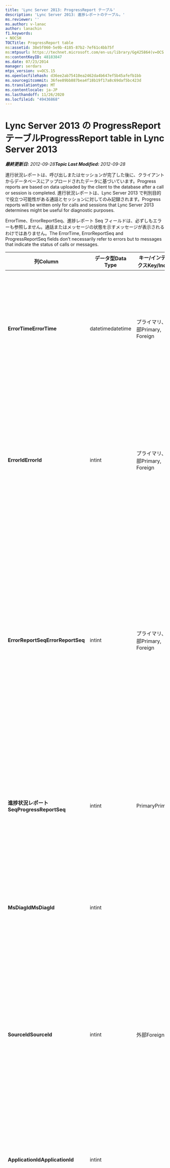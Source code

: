 ```yaml
---
title: 'Lync Server 2013: ProgressReport テーブル'
description: 'Lync Server 2013: 進捗レポートのテーブル。'
ms.reviewer: ''
ms.author: v-lanac
author: lanachin
f1.keywords:
- NOCSH
TOCTitle: ProgressReport table
ms:assetid: 38e5f060-5e9b-4185-87b2-7ef61c4bb75f
ms:mtpsurl: https://technet.microsoft.com/en-us/library/Gg425864(v=OCS.15)
ms:contentKeyID: 48183847
ms.date: 07/23/2014
manager: serdars
mtps_version: v=OCS.15
ms.openlocfilehash: d36ee2ab75410ea2462da4b647ef5b45afefb1bb
ms.sourcegitcommit: 36fee89bb887bea4f18b19f17a8c69daf5bc423d
ms.translationtype: MT
ms.contentlocale: ja-JP
ms.lasthandoff: 11/26/2020
ms.locfileid: "49436868"
---
```

# <a name="progressreport-table-in-lync-server-2013"></a><span data-ttu-id="a311d-103">Lync Server 2013 の ProgressReport テーブル</span><span class="sxs-lookup"><span data-stu-id="a311d-103">ProgressReport table in Lync Server 2013</span></span>

<div data-xmlns="http://www.w3.org/1999/xhtml">

<div class="topic" data-xmlns="http://www.w3.org/1999/xhtml" data-msxsl="urn:schemas-microsoft-com:xslt" data-cs="https://msdn.microsoft.com/">

<div data-asp="https://msdn2.microsoft.com/asp">



</div>

<div id="mainSection">

<div id="mainBody"><span data-ttu-id="a311d-104">

<span> </span></span><span class="sxs-lookup"><span data-stu-id="a311d-104">

<span> </span></span></span>

<span data-ttu-id="a311d-105">_**最終更新日:** 2012-09-28_</span><span class="sxs-lookup"><span data-stu-id="a311d-105">_**Topic Last Modified:** 2012-09-28_</span></span>

<span data-ttu-id="a311d-106">進行状況レポートは、呼び出しまたはセッションが完了した後に、クライアントからデータベースにアップロードされたデータに基づいています。</span><span class="sxs-lookup"><span data-stu-id="a311d-106">Progress reports are based on data uploaded by the client to the database after a call or session is completed.</span></span> <span data-ttu-id="a311d-107">進行状況レポートは、Lync Server 2013 で判別目的で役立つ可能性がある通話とセッションに対してのみ記録されます。</span><span class="sxs-lookup"><span data-stu-id="a311d-107">Progress reports will be written only for calls and sessions that Lync Server 2013 determines might be useful for diagnostic purposes.</span></span>

<span data-ttu-id="a311d-108">ErrorTime、ErrorReportSeq、進捗レポート Seq フィールドは、必ずしもエラーも参照しません。通話またはメッセージの状態を示すメッセージが表示されるわけではありません。</span><span class="sxs-lookup"><span data-stu-id="a311d-108">The ErrorTime, ErrorReportSeq and ProgressReportSeq fields don’t necessarily refer to errors but to messages that indicate the status of calls or messages.</span></span>


<table>
<colgroup>
<col style="width: 25%" />
<col style="width: 25%" />
<col style="width: 25%" />
<col style="width: 25%" />
</colgroup>
<thead>
<tr class="header">
<th><span data-ttu-id="a311d-109">列</span><span class="sxs-lookup"><span data-stu-id="a311d-109">Column</span></span></th>
<th><span data-ttu-id="a311d-110">データ型</span><span class="sxs-lookup"><span data-stu-id="a311d-110">Data Type</span></span></th>
<th><span data-ttu-id="a311d-111">キー/インデックス</span><span class="sxs-lookup"><span data-stu-id="a311d-111">Key/Index</span></span></th>
<th><span data-ttu-id="a311d-112">詳細</span><span class="sxs-lookup"><span data-stu-id="a311d-112">Details</span></span></th>
</tr>
</thead>
<tbody>
<tr class="odd">
<td><p><span data-ttu-id="a311d-113"><strong>ErrorTime</strong></span><span class="sxs-lookup"><span data-stu-id="a311d-113"><strong>ErrorTime</strong></span></span></p></td>
<td><p><span data-ttu-id="a311d-114">datetime</span><span class="sxs-lookup"><span data-stu-id="a311d-114">datetime</span></span></p></td>
<td><p><span data-ttu-id="a311d-115">プライマリ、外部</span><span class="sxs-lookup"><span data-stu-id="a311d-115">Primary, Foreign</span></span></p></td>
<td><p><span data-ttu-id="a311d-116">この進捗状況レポートが含まれる進捗状況エラーレポートの日付と時刻。</span><span class="sxs-lookup"><span data-stu-id="a311d-116">Date and time of the progress error report that contains this progress report.</span></span> <span data-ttu-id="a311d-117">詳細については、「 <a href="lync-server-2013-errorreport-table.md">Lync Server 2013 の ErrorReport テーブル</a> 」を参照してください。</span><span class="sxs-lookup"><span data-stu-id="a311d-117">See the <a href="lync-server-2013-errorreport-table.md">ErrorReport table in Lync Server 2013</a> for more information.</span></span></p></td>
</tr>
<tr class="even">
<td><p><span data-ttu-id="a311d-118"><strong>ErrorId</strong></span><span class="sxs-lookup"><span data-stu-id="a311d-118"><strong>ErrorId</strong></span></span></p></td>
<td><p><span data-ttu-id="a311d-119">int</span><span class="sxs-lookup"><span data-stu-id="a311d-119">int</span></span></p></td>
<td><p><span data-ttu-id="a311d-120">プライマリ、外部</span><span class="sxs-lookup"><span data-stu-id="a311d-120">Primary, Foreign</span></span></p></td>
<td><p><span data-ttu-id="a311d-121">ID 番号は、ErrorTime と共に使用されます。進捗レポートは、進行状況レポートを一意に識別するために使われます。</span><span class="sxs-lookup"><span data-stu-id="a311d-121">ID number used in conjunction with ErrorTime, ProgressReportSeq to uniquely identify a progress report.</span></span> <span data-ttu-id="a311d-122">詳細については、「 <a href="lync-server-2013-errorreport-table.md">Lync Server 2013 の ErrorReport テーブル</a> 」を参照してください。</span><span class="sxs-lookup"><span data-stu-id="a311d-122">See the <a href="lync-server-2013-errorreport-table.md">ErrorReport table in Lync Server 2013</a> for more information.</span></span></p></td>
</tr>
<tr class="odd">
<td><p><span data-ttu-id="a311d-123"><strong>ErrorReportSeq</strong></span><span class="sxs-lookup"><span data-stu-id="a311d-123"><strong>ErrorReportSeq</strong></span></span></p></td>
<td><p><span data-ttu-id="a311d-124">int</span><span class="sxs-lookup"><span data-stu-id="a311d-124">int</span></span></p></td>
<td><p><span data-ttu-id="a311d-125">プライマリ、外部</span><span class="sxs-lookup"><span data-stu-id="a311d-125">Primary, Foreign</span></span></p></td>
<td><p><span data-ttu-id="a311d-126">エラーレポートを識別する ID 番号。</span><span class="sxs-lookup"><span data-stu-id="a311d-126">ID number that identifies the error report.</span></span> <span data-ttu-id="a311d-127">エラーレポートを一意に識別するには、ErrorReporSeq と ErrorTime との組み合わせで使用されます。</span><span class="sxs-lookup"><span data-stu-id="a311d-127">ErrorReporSeq is used in conjunction with ErrorTime to uniquely identify an error report.</span></span> <span data-ttu-id="a311d-128">詳細については、「 <a href="lync-server-2013-errorreport-table.md">Lync Server 2013 の ErrorReport テーブル</a> 」を参照してください。</span><span class="sxs-lookup"><span data-stu-id="a311d-128">See the <a href="lync-server-2013-errorreport-table.md">ErrorReport table in Lync Server 2013</a> for more information</span></span></p>
<p><span data-ttu-id="a311d-129">このフィールドは、Microsoft Lync Server 2013 で導入されました。</span><span class="sxs-lookup"><span data-stu-id="a311d-129">This field was introduced in Microsoft Lync Server 2013.</span></span></p></td>
</tr>
<tr class="even">
<td><p><span data-ttu-id="a311d-130"><strong>進捗状況レポート Seq</strong></span><span class="sxs-lookup"><span data-stu-id="a311d-130"><strong>ProgressReportSeq</strong></span></span></p></td>
<td><p><span data-ttu-id="a311d-131">int</span><span class="sxs-lookup"><span data-stu-id="a311d-131">int</span></span></p></td>
<td><p><span data-ttu-id="a311d-132">Primary</span><span class="sxs-lookup"><span data-stu-id="a311d-132">Primary</span></span></p></td>
<td><p><span data-ttu-id="a311d-133">進捗状況レポートを識別する ID 番号。</span><span class="sxs-lookup"><span data-stu-id="a311d-133">ID number to identify the progress report.</span></span> <span data-ttu-id="a311d-134">ErrorTime と ErrorReportSeq と組み合わせて、進行状況レポートを一意に識別するために使用されます。</span><span class="sxs-lookup"><span data-stu-id="a311d-134">Used in conjunction with ErrorTime and ErrorReportSeq to uniquely identify a progress report.</span></span></p></td>
</tr>
<tr class="odd">
<td><p><span data-ttu-id="a311d-135"><strong>MsDiagId</strong></span><span class="sxs-lookup"><span data-stu-id="a311d-135"><strong>MsDiagId</strong></span></span></p></td>
<td><p><span data-ttu-id="a311d-136">int</span><span class="sxs-lookup"><span data-stu-id="a311d-136">int</span></span></p></td>
<td></td>
<td><p><span data-ttu-id="a311d-137">進行状況レポートの診断 ID。</span><span class="sxs-lookup"><span data-stu-id="a311d-137">Diagnostic ID of the progress report.</span></span></p>
<p><span data-ttu-id="a311d-138">このフィールドは、Microsoft Lync Server 2013 で導入されました。</span><span class="sxs-lookup"><span data-stu-id="a311d-138">This field was introduced in Microsoft Lync Server 2013.</span></span></p></td>
</tr>
<tr class="even">
<td><p><span data-ttu-id="a311d-139"><strong>SourceId</strong></span><span class="sxs-lookup"><span data-stu-id="a311d-139"><strong>SourceId</strong></span></span></p></td>
<td><p><span data-ttu-id="a311d-140">int</span><span class="sxs-lookup"><span data-stu-id="a311d-140">int</span></span></p></td>
<td><p><span data-ttu-id="a311d-141">外部</span><span class="sxs-lookup"><span data-stu-id="a311d-141">Foreign</span></span></p></td>
<td><p><span data-ttu-id="a311d-142">エラーレポートを送信したサーバー (レポートがサーバーコンポーネントから送信された場合)。</span><span class="sxs-lookup"><span data-stu-id="a311d-142">Server that sent the error report (if the report was sent from a server component).</span></span> <span data-ttu-id="a311d-143">詳細については、「 <a href="lync-server-2013-servers-table.md">Lync Server 2013 のサーバーの表</a> 」を参照してください。このフィールドは、Microsoft Lync Server 2013 で導入されました。</span><span class="sxs-lookup"><span data-stu-id="a311d-143">See the <a href="lync-server-2013-servers-table.md">Servers table in Lync Server 2013</a> for more information.This field was introduced in Microsoft Lync Server 2013.</span></span></p></td>
</tr>
<tr class="odd">
<td><p><span data-ttu-id="a311d-144"><strong>ApplicationId</strong></span><span class="sxs-lookup"><span data-stu-id="a311d-144"><strong>ApplicationId</strong></span></span></p></td>
<td><p><span data-ttu-id="a311d-145">int</span><span class="sxs-lookup"><span data-stu-id="a311d-145">int</span></span></p></td>
<td></td>
<td><p><span data-ttu-id="a311d-146">レポートの作成に関する Lync Server プロセス。</span><span class="sxs-lookup"><span data-stu-id="a311d-146">The Lync Server process that the report is about.</span></span> <span data-ttu-id="a311d-147">詳しくは、アプリケーションの表をご覧ください。</span><span class="sxs-lookup"><span data-stu-id="a311d-147">See the Application Table for more information.</span></span></p></td>
</tr>
<tr class="even">
<td><p><span data-ttu-id="a311d-148"><strong>[詳細]</strong></span><span class="sxs-lookup"><span data-stu-id="a311d-148"><strong>Detail</strong></span></span></p></td>
<td><p><span data-ttu-id="a311d-149">画像</span><span class="sxs-lookup"><span data-stu-id="a311d-149">image</span></span></p></td>
<td></td>
<td><p><span data-ttu-id="a311d-150">サイズを節約するためのバイナリ形式で保存された進行状況レポートの詳細。このデータは、次の構文を使用してテキスト形式に変換できます。</span><span class="sxs-lookup"><span data-stu-id="a311d-150">Progress report details, stored in binary format to save space.This data can be converted to text format using this syntax:</span></span></p>
<p><span data-ttu-id="a311d-151">cast (cast (varbinary (max) としての Detail (max))</span><span class="sxs-lookup"><span data-stu-id="a311d-151">cast(cast(Detail as varbinary(max)) as varchar(max))</span></span></p></td>
</tr>
<tr class="odd">
<td><p><span data-ttu-id="a311d-152"><strong>TelemetryId</strong></span><span class="sxs-lookup"><span data-stu-id="a311d-152"><strong>TelemetryId</strong></span></span></p></td>
<td><p><span data-ttu-id="a311d-153">長さ</span><span class="sxs-lookup"><span data-stu-id="a311d-153">uniqueIdentifier</span></span></p></td>
<td></td>
<td><p><span data-ttu-id="a311d-154">会議に参加しているさまざまなコンポーネントの参加時間情報を関連付ける一意の識別子です。</span><span class="sxs-lookup"><span data-stu-id="a311d-154">Unique identifier that correlates join time information for the different components involved in a conference.</span></span></p>
<p><span data-ttu-id="a311d-155">このフィールドは、Microsoft Lync Server 2013 で導入されました。</span><span class="sxs-lookup"><span data-stu-id="a311d-155">This field was introduced in Microsoft Lync Server 2013.</span></span></p></td>
</tr>
<tr class="even">
<td><p><span data-ttu-id="a311d-156"><strong>SessionSetupTime 時間</strong></span><span class="sxs-lookup"><span data-stu-id="a311d-156"><strong>SessionSetupTime</strong></span></span></p></td>
<td><p><span data-ttu-id="a311d-157">int</span><span class="sxs-lookup"><span data-stu-id="a311d-157">int</span></span></p></td>
<td></td>
<td><p><span data-ttu-id="a311d-158">特定のコンポーネントが会議に参加するまでの時間 (ミリ秒単位) です。</span><span class="sxs-lookup"><span data-stu-id="a311d-158">Time (in milliseconds) for a specific component to join a conference.</span></span></p>
<p><span data-ttu-id="a311d-159">このフィールドは、Microsoft Lync Server 2013 で導入されました。</span><span class="sxs-lookup"><span data-stu-id="a311d-159">This field was introduced in Microsoft Lync Server 2013.</span></span></p></td>
</tr>
</tbody>
</table><span data-ttu-id="a311d-160">


</div>

<span> </span>

</div>

</div>

</span><span class="sxs-lookup"><span data-stu-id="a311d-160">


</div>

<span> </span>

</div>

</div>

</span></span></div>

